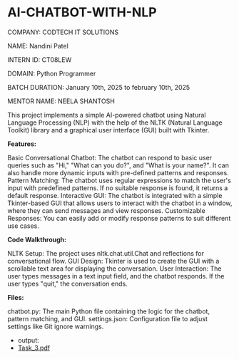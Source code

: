 # AI-CHATBOT-WITH-NLP


COMPANY: CODTECH IT SOLUTIONS

NAME: Nandini Patel

INTERN ID: CT08LEW

DOMAIN: Python Programmer

BATCH DURATION: January 10th, 2025 to february 10th, 2025

MENTOR NAME: NEELA SHANTOSH

This project implements a simple AI-powered chatbot using Natural Language Processing (NLP) with the help of the NLTK (Natural Language Toolkit) library and a graphical user interface (GUI) built with Tkinter.

**Features:**

Basic Conversational Chatbot: The chatbot can respond to basic user queries such as "Hi," "What can you do?", and "What is your name?". It can also handle more dynamic inputs with pre-defined patterns and responses.
Pattern Matching: The chatbot uses regular expressions to match the user's input with predefined patterns. If no suitable response is found, it returns a default response.
Interactive GUI: The chatbot is integrated with a simple Tkinter-based GUI that allows users to interact with the chatbot in a window, where they can send messages and view responses.
Customizable Responses: You can easily add or modify response patterns to suit different use cases.

**Code Walkthrough:**

NLTK Setup: The project uses nltk.chat.util.Chat and reflections for conversational flow.
GUI Design: Tkinter is used to create the GUI with a scrollable text area for displaying the conversation.
User Interaction: The user types messages in a text input field, and the chatbot responds. If the user types "quit," the conversation ends.

**Files:**

chatbot.py: The main Python file containing the logic for the chatbot, pattern matching, and GUI.
settings.json: Configuration file to adjust settings like Git ignore warnings.

* output:
* [Task_3.pdf](https://github.com/user-attachments/files/18654098/Task_3.pdf)
